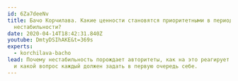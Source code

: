 ```yaml
---
id: 6Za7deeNv
title: Бачо Корчилава. Какие ценности становятся приоритетными в период
  нестабильности?
date: 2020-04-14T18:42:31.840Z
youtube: DmtyDSIhAKE&t=369s
experts:
  - korchilava-bacho
lead: Почему нестабильность порождает авторитеты, как на это реагирует общество
  и какой вопрос каждый должен задать в первую очередь себе.
---
```


